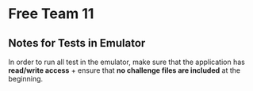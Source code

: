 # Free Team 11

## Notes for Tests in Emulator
In order to run all test in the emulator, make sure that the application has **read/write access** + ensure that **no challenge files are included** at the beginning.
